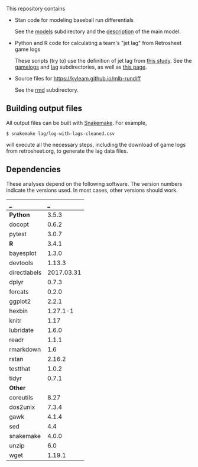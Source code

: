 
This repository contains

  * Stan code for modeling baseball run differentials

    See the [models] subdirectory and the [description][site] of the
    main model.

  * Python and R code for calculating a team's "jet lag" from
    Retrosheet game logs

    These scripts (try to) use the definition of jet lag from [this
    study][ssa].  See the [gamelogs] and [lag] subdirectories, as well
    as [this page][lag-checks].

  * Source files for https://kyleam.github.io/mlb-rundiff

    See the [rmd] subdirectory.


## Building output files

All output files can be built with [Snakemake].  For example,

    $ snakemake lag/log-with-lags-cleaned.csv

will execute all the necessary steps, including the download of game
logs from retrosheet.org, to generate the lag data files.


## Dependencies

These analyses depend on the following software.  The version numbers
indicate the versions used.  In most cases, other versions should
work.

_            | _
:---         | :---
**Python**   | 3.5.3
docopt       | 0.6.2
pytest       | 3.0.7
**R**        | 3.4.1
bayesplot    | 1.3.0
devtools     | 1.13.3
directlabels | 2017.03.31
dplyr        | 0.7.3
forcats      | 0.2.0
ggplot2      | 2.2.1
hexbin       | 1.27.1-1
knitr        | 1.17
lubridate    | 1.6.0
readr        | 1.1.1
rmarkdown    | 1.6
rstan        | 2.16.2
testthat     | 1.0.2
tidyr        | 0.7.1
**Other**    |
coreutils    | 8.27
dos2unix     | 7.3.4
gawk         | 4.1.4
sed          | 4.4
snakemake    | 4.0.0
unzip        | 6.0
wget         | 1.19.1

[Snakemake]: http://snakemake.readthedocs.io/en/stable/
[gamelogs]: https://github.com/kyleam/mlb-rundiff/tree/master/gamelogs
[lag-checks]: https://kyleam.github.io/mlb-rundiff/lag-calculation-checks
[lag]: https://github.com/kyleam/mlb-rundiff/tree/master/lag
[models]: https://github.com/kyleam/mlb-rundiff/tree/master/models
[rmd]: https://github.com/kyleam/mlb-rundiff/tree/master/rmd
[site]: https://kyleam.github.io/mlb-rundiff
[ssa]: http://dx.doi.org/10.1073/pnas.1608847114
